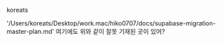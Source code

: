 koreats

'/Users/koreats/Desktop/work.mac/hiko0707/docs/supabase-migration-master-plan.md' 여기에도 위와 같이 잘못 기재된 곳이 있어?
